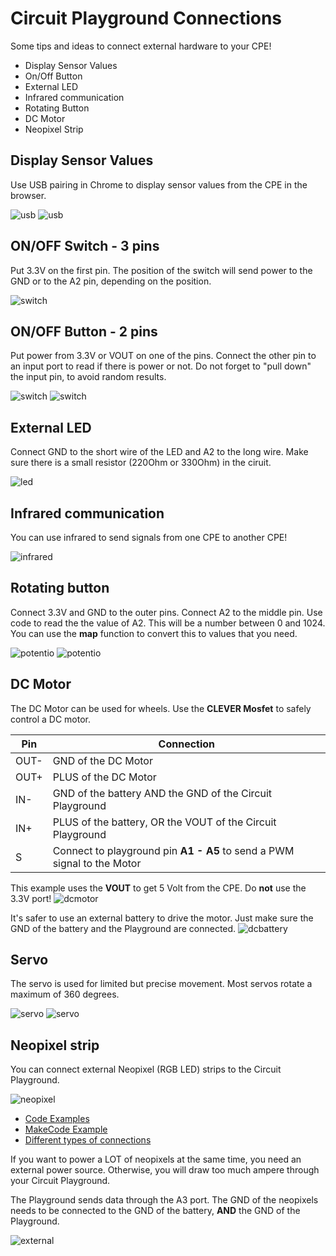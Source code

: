 # Circuit Playground Connections

Some tips and ideas to connect external hardware to your CPE!

- Display Sensor Values
- On/Off Button
- External LED
- Infrared communication
- Rotating Button
- DC Motor
- Neopixel Strip

## Display Sensor Values

Use USB pairing in Chrome to display sensor values from the CPE in the browser.

![usb](./images/usb.png)
![usb](./images/usb2.png)

## ON/OFF Switch - 3 pins

Put 3.3V on the first pin. The position of the switch will send power to the GND or to the A2 pin, depending on the position.

![switch](./images/switch3.png)

## ON/OFF Button - 2 pins

Put power from 3.3V or VOUT on one of the pins. Connect the other pin to an input port to read if there is power or not. Do not forget to "pull down" the input pin, to avoid random results.

![switch](./images/switch1.png)
![switch](./images/switch2.png)

## External LED

Connect GND to the short wire of the LED and A2 to the long wire. Make sure there is a small resistor (220Ohm or 330Ohm) in the ciruit.

![led](./images/extled.png)

## Infrared communication

You can use infrared to send signals from one CPE to another CPE!

![infrared](./images/infrared.png)

## Rotating button

Connect 3.3V and GND to the outer pins. Connect A2 to the middle pin. Use code to read the the value of A2. This will be a number between 0 and 1024. You can use the **map** function to convert this to values that you need.

![potentio](./images/potentio1.png)
![potentio](./images/potentio2.png)

## DC Motor

The DC Motor can be used for wheels. Use the **CLEVER Mosfet** to safely control a DC motor.

| Pin  | Connection                                                 |
|------|------------------------------------------------------------|
| OUT- | GND of the DC Motor                                        |
| OUT+ | PLUS of the DC Motor                                       |
| IN-  | GND of the battery AND the GND of the Circuit Playground   |
| IN+  | PLUS of the battery, OR the VOUT of the Circuit Playground |
| S    | Connect to playground pin **A1 - A5** to send a PWM signal to the Motor    |

This example uses the **VOUT** to get 5 Volt from the CPE. Do **not** use the 3.3V port!
![dcmotor](./images/clever_mosfet2.png)

It's safer to use an external battery to drive the motor. Just make sure the GND of the battery and the Playground are connected.
![dcbattery](./images/clever_mosfet_extpower_bb.png)


## Servo 

The servo is used for limited but precise movement. Most servos rotate a maximum of 360 degrees.

![servo](./images/servo.jpg)
![servo](./images/servo3.png)

## Neopixel strip

You can connect external Neopixel (RGB LED) strips to the Circuit Playground.

![neopixel](./images/neopixel.png)

- [Code Examples](https://learn.adafruit.com/neopixels-with-makecode?view=all)
- [MakeCode Example](https://www.youtube.com/watch?v=HnmjztjSqIo)
- [Different types of connections](https://www.youtube.com/watch?v=vCDfyxNFeEw)

If you want to power a LOT of neopixels at the same time, you need an external power source. Otherwise, you will draw too much ampere through your Circuit Playground.

The Playground sends data through the A3 port. The GND of the neopixels needs to be connected to the GND of the battery, **AND** the GND of the Playground.

![external](./images/neo_external_power.png)
